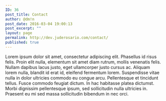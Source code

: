 ```yaml
---
ID: 36
post_title: Contact
author: @dm!n
post_date: 2016-03-04 19:00:13
post_excerpt: ""
layout: page
permalink: http://dev.juderosario.com/contact/
published: true
---
```

Lorem ipsum dolor sit amet, consectetur adipiscing elit. Phasellus id risus felis. Proin elit nulla, elementum sit amet diam rutrum, mollis venenatis felis. Nullam dapibus lacus justo, eget ullamcorper justo cursus ac. Aliquam lorem nulla, blandit id erat id, eleifend fermentum lorem. Suspendisse vitae nulla in dolor ultricies commodo eu congue arcu. Pellentesque et tincidunt tellus. Fusce commodo feugiat dictum. In hac habitasse platea dictumst. Morbi dignissim pellentesque ipsum, sed sollicitudin nulla ultricies in. Praesent eu mi sed massa sollicitudin bibendum in nec orci.